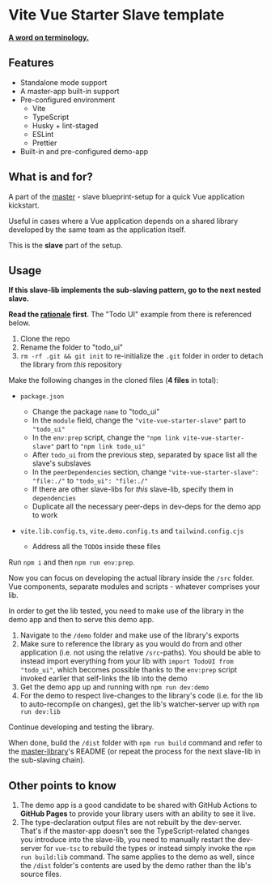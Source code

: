 # Vite Vue Starter **Slave** template

[**A word on terminology.**](<https://en.wikipedia.org/wiki/Master/slave_(technology)>)

## Features

- Standalone mode support
- A master-app built-in support
- Pre-configured environment
  - Vite
  - TypeScript
  - Husky + lint-staged
  - ESLint
  - Prettier
- Built-in and pre-configured demo-app

## What is and for?

A part of the [master](<(https://github.com/smellyshovel/vite-vue-starter-master)>) - slave blueprint-setup for a quick Vue application kickstart.

Useful in cases where a Vue application depends on a shared library developed by the same team as the application itself.

This is the **slave** part of the setup.

## Usage

**If this slave-lib implements the sub-slaving pattern, go to the next nested slave.**

**Read the [rationale](https://github.com/smellyshovel/vite-vue-starter-master#rationale) first**. The "Todo UI" example from there is referenced below.

1. Clone the repo
2. Rename the folder to "todo_ui"
3. `rm -rf .git && git init` to re-initialize the `.git` folder in order to detach the library from _this_ repository

Make the following changes in the cloned files (**4 files** in total):

- `package.json`

  - Change the package `name` to "todo_ui"
  - In the `module` field, change the `"vite-vue-starter-slave"` part to `"todo_ui"`
  - In the `env:prep` script, change the `"npm link vite-vue-starter-slave"` part to `"npm link todo_ui"`
  - After `todo_ui` from the previous step, separated by space list all the slave's subslaves
  - In the `peerDependencies` section, change `"vite-vue-starter-slave": "file:./"` to `"todo_ui": "file:./"`
  - If there are other slave-libs for _this_ slave-lib, specify them in `dependencies`
  - Duplicate all the necessary peer-deps in dev-deps for the demo app to work

- `vite.lib.config.ts`, `vite.demo.config.ts` and `tailwind.config.cjs`
  - Address all the `TODO`s inside these files

Run `npm i` and then `npm run env:prep`.

Now you can focus on developing the actual library inside the `/src` folder. Vue components, separate modules and scripts - whatever comprises your lib.

In order to get the lib tested, you need to make use of the library in the demo app and then to serve this demo app.

1. Navigate to the `/demo` folder and make use of the library's exports
2. Make sure to reference the library as you would do from and other application (i.e. not using the relative `/src`-paths). You should be able to instead import everything from your lib with `import TodoUI from "todo_ui"`, which becomes possible thanks to the `env:prep` script invoked earlier that self-links the lib into the demo
3. Get the demo app up and running with `npm run dev:demo`
4. For the demo to respect live-changes to the library's code (i.e. for the lib to auto-recompile on changes), get the lib's watcher-server up with `npm run dev:lib`

Continue developing and testing the library.

When done, build the `/dist` folder with `npm run build` command and refer to the [master-library](https://github.com/smellyshovel/vite-vue-starter-slave)'s README (or repeat the process for the next slave-lib in the sub-slaving chain).

## Other points to know

1. The demo app is a good candidate to be shared with GitHub Actions to **GitHub Pages** to provide your library users with an ability to see it live.
2. The type-declaration output files are not rebuilt by the dev-server. That's if the master-app doesn't see the TypeScript-related changes you introduce into the slave-lib, you need to manually restart the dev-server for `vue-tsc` to rebuild the types or instead simply invoke the `npm run build:lib` command. The same applies to the demo as well, since the `/dist` folder's contents are used by the demo rather than the lib's source files.
